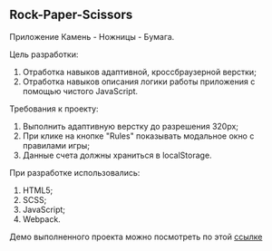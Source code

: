 ## Rock-Paper-Scissors

Приложение Камень - Ножницы - Бумага.

Цель разработки:

1. Отработка навыков адаптивной, кроссбраузерной верстки;
2. Отработка навыков описания логики работы приложения с помощью чистого JavaScript.

Требования к проекту:

1. Выполнить адаптивную верстку до разрешения 320px;
2. При клике на кнопке "Rules" показывать модальное окно с правилами игры;
3. Данные счета должны храниться в localStorage.

При разработке использовались:

1. HTML5;
2. SCSS;
3. JavaScript;
4. Webpack.

Демо выполненного проекта можно посмотреть по этой [ссылке](https://rock-paper-scissors-vs.netlify.app/)
